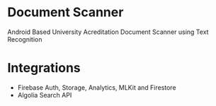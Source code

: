 # Document Scanner
Android Based University Acreditation Document Scanner using Text Recognition

# Integrations
- Firebase Auth, Storage, Analytics, MLKit and Firestore
- Algolia Search API
